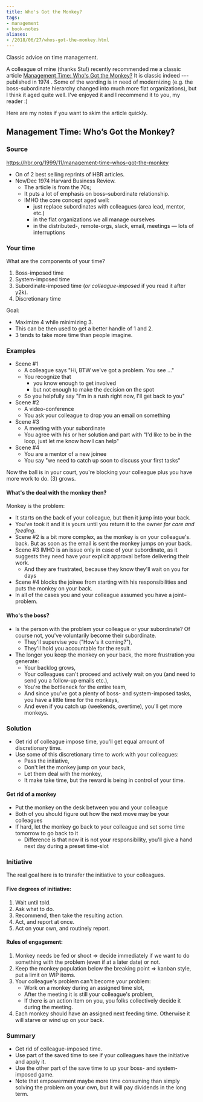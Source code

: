 ```yaml
---
title: Who's Got the Monkey?
tags:
- management
- book-notes
aliases:
- /2018/06/27/whos-got-the-monkey.html
---
```

Classic advice on time management.

A colleague of mine (thanks Stu!) recently recommended me a classic article
[Management Time: Who's Got the
Monkey?](https://hbr.org/1999/11/management-time-whos-got-the-monkey) It is
classic indeed --- published in 1974 . Some of the wording is in need of
modernizing (e.g. the boss-subordinate hierarchy changed into much more flat
organizations), but I think it aged quite well. I've enjoyed it and I
recommend it to you, my reader :)

Here are my notes if you want to skim the article quickly.

## Management Time: Who’s Got the Monkey?


### Source

<https://hbr.org/1999/11/management-time-whos-got-the-monkey>

-   On of 2 best selling reprints of HBR articles.
-   Nov/Dec 1974 Harvard Business Review.
    -   The article is from the 70s;
    -   It puts a lot of emphasis on boss&#x2013;subordinate relationship.
    -   IMHO the core concept aged well:
        -   just replace subordinates with colleagues (area lead, mentor, etc.)
        -   in the flat organizations we all manage ourselves
        -   in the distributed-, remote-orgs, slack, email, meetings &#x2014; lots of interruptions



### Your time

What are the components of your time?

1.  Boss-imposed time
2.  System-imposed time
3.  Subordinate-imposed time (*or colleague-imposed* if you read it after y2k).
4.  Discretionary time

Goal:

-   Maximize 4 while minimizing 3.
-   This can be then used to get a better handle of 1 and 2.
-   3 tends to take more time than people imagine.


### Examples

-   Scene #1
    -   A colleague says "Hi, BTW we've got a problem. You see &#x2026;"
    -   You recognize that
        -   you know enough to get involved
        -   but not enough to make the decision on the spot
    -   So you helpfully say "I'm in a rush right now, I'll get back to you"
-   Scene #2
    -   A video-conference
    -   You ask your colleague to drop you an email on something
-   Scene #3
    -   A meeting with your subordinate
    -   You agree with his or her solution and part with "I'd like to be in the loop, just let me know how I can help"
-   Scene #4
    -   You are a mentor of a new joinee
    -   You say "we need to catch up soon to discuss your first tasks"

Now the ball is in your court, you're blocking your colleague plus you have more work to do. (3) grows.


<a id="org2fad056"></a>

#### What's the deal with the monkey then?

Monkey is the problem:

-   It starts on the back of your colleague, but then it jump into your back.
-   You've took it and it is yours until you return it to the owner *for care and feeding*.
-   Scene #2 is a bit more complex, as the monkey is on your colleague's. back. But as soon as the email is sent the monkey jumps on your back.
-   Scene #3 IMHO is an issue only in case of your subordinate, as it suggests they need have your explicit approval before delivering their work.
    -   And they are frustrated, because they know they'll wait on you for days
-   Scene #4 blocks the joinee from starting with his responsibilities and puts the monkey on your back.
-   In all of the cases you and your colleague assumed you have a joint&#x2013;problem.


<a id="org1db6a50"></a>

#### Who's the boss?

-   Is the person with the problem your colleague or your subordinate? Of course not, you've voluntarily become their subordinate.
    -   They'll supervise you ("How's it coming?"),
    -   They'll hold you accountable for the result.
-   The longer you keep the monkey on your back, the more frustration you generate:
    -   Your backlog grows,
    -   Your colleagues can't proceed and actively wait on you (and need to send you a follow-up emails etc.),
    -   You're the bottleneck for the entire team,
    -   And since you've got a plenty of boss- and system-imposed tasks, you have a little time for the monkeys,
    -   And even if you catch up (weekends, overtime), you'll get more monkeys.


<a id="orgaf85d19"></a>

### Solution

-   Get rid of colleague impose time, you'll get equal amount of discretionary time.
-   Use some of this discretionary time to work with your colleagues:
    -   Pass the initiative,
    -   Don't let the monkey jump on your back,
    -   Let them deal with the monkey,
    -   It make take time, but the reward is being in control of your time.


<a id="org267d146"></a>

#### Get rid of a monkey

-   Put the monkey on the desk between you and your colleague
-   Both of you should figure out how the next move may be your colleagues
-   If hard, let the monkey go back to your colleague and set some time tomorrow to go back to it
    -   Difference is that now it is not your responsibility, you'll give a hand next day during a preset time-slot


<a id="orgf72b83b"></a>

### Initiative

The real goal here is to transfer the initiative to your colleagues.


<a id="org643854c"></a>

#### Five degrees of initiative:

1.  Wait until told.
2.  Ask what to do.
3.  Recommend, then take the resulting action.
4.  Act, and report at once.
5.  Act on your own, and routinely report.


<a id="org38e028e"></a>

#### Rules of engagement:

1.  Monkey needs be fed or shoot => decide immediately if we want to do something with the problem (even if at a later date) or not.
2.  Keep the monkey population below the breaking point => kanban style, put a limit on WIP items.
3.  Your colleague's problem can't become your problem:
    -   Work on a monkey during an assigned time slot,
    -   After the meeting it is still your colleague's problem,
    -   If there is an action item on you, you folks collectively decide it during the meeting.
4.  Each monkey should have an assigned next feeding time. Otherwise it will starve or wind up on your back.


<a id="orgf114d45"></a>

### Summary

-   Get rid of colleague-imposed time.
-   Use part of the saved time to see if your colleagues have the initiative and apply it.
-   Use the other part of the save time to up your boss- and system- imposed game.
-   Note that empowerment maybe more time consuming than simply solving the problem on your own, but it will pay dividends in the long term.

